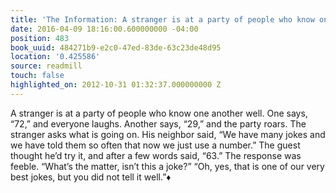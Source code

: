 ```yaml
---
title: 'The Information: A stranger is at a party of people who know one another well…'
date: 2016-04-09 18:16:00.600000000 -04:00
position: 483
book_uuid: 484271b9-e2c0-47ed-83de-63c23de48d95
location: '0.425586'
source: readmill
touch: false
highlighted_on: 2012-10-31 01:32:37.000000000 Z
---
```


A stranger is at a party of people who know one another well. One says, “72,” and everyone laughs. Another says, “29,” and the party roars. The stranger asks what is going on. His neighbor said, “We have many jokes and we have told them so often that now we just use a number.” The guest thought he’d try it, and after a few words said, “63.” The response was feeble. “What’s the matter, isn’t this a joke?” “Oh, yes, that is one of our very best jokes, but you did not tell it well.”♦